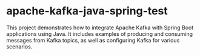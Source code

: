 # apache-kafka-java-spring-test

This project demonstrates how to integrate Apache Kafka with Spring Boot applications using Java. 
It includes examples of producing and consuming messages from Kafka topics, as well as configuring Kafka for various scenarios.
